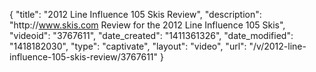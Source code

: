 {
    "title": "2012 Line Influence 105 Skis Review",
    "description": "http:\/\/www.skis.com Review for the 2012 Line Influence 105 Skis",
    "videoid": "3767611",
    "date_created": "1411361326",
    "date_modified": "1418182030",
    "type": "captivate",
    "layout": "video",
    "url": "\/v\/2012-line-influence-105-skis-review\/3767611"
}